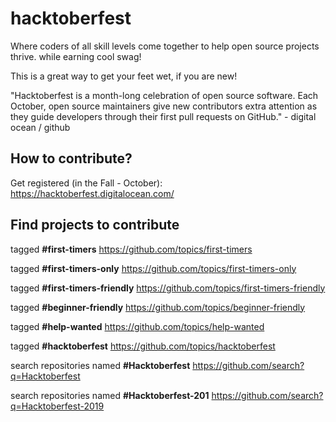 # hacktoberfest
Where coders of all skill levels come together to help open source projects thrive. while earning cool swag! 

This is a great way to get your feet wet, if you are new!  

"Hacktoberfest is a month-long celebration of open source software. Each October, open source maintainers give new contributors extra attention as they guide developers through their first pull requests on GitHub." - digital ocean / github  

## How to contribute?

Get registered (in the Fall - October): https://hacktoberfest.digitalocean.com/

## Find projects to contribute

 tagged **#first-timers** https://github.com/topics/first-timers
 
 tagged **#first-timers-only** https://github.com/topics/first-timers-only
 
 tagged **#first-timers-friendly** https://github.com/topics/first-timers-friendly
 
 tagged **#beginner-friendly** https://github.com/topics/beginner-friendly

 tagged **#help-wanted** https://github.com/topics/help-wanted

 tagged **#hacktoberfest** https://github.com/topics/hacktoberfest
 
 search repositories named **#Hacktoberfest** https://github.com/search?q=Hacktoberfest

 search repositories named  **#Hacktoberfest-201** https://github.com/search?q=Hacktoberfest-2019
